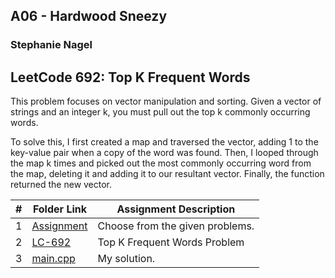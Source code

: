 ## A06 - Hardwood Sneezy
### Stephanie Nagel

## LeetCode 692: Top K Frequent Words

This problem focuses on vector manipulation and sorting. Given a vector of strings and an integer k, you must pull out the top k commonly occurring words.

To solve this, I first created a map and traversed the vector, adding 1 to the key-value pair when a copy of the word was found. Then, I looped through the map k times and picked out the most commonly occurring word from the map, deleting it and adding it to our resultant vector. Finally, the function returned the new vector.


|  #  | Folder Link | Assignment Description |
| :-: | ----------- | ---------------------- |
| 1  |  [Assignment](https://github.com/rugbyprof/4883-Programming_Techniques/tree/master/Assignments/06-A06)     |   Choose from the given problems.    |
| 2 | [LC-692](https://leetcode.com/problems/top-k-frequent-words/)  | Top K Frequent Words Problem  |
| 3 | [main.cpp](https://github.com/aelious/4883-Prog-Tech/blob/main/Assignments/A06/main.cpp)  | My solution.  |